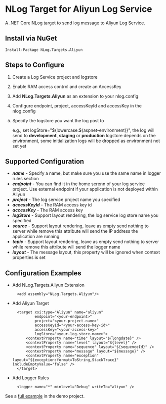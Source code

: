 # NLog Target for Aliyun Log Service

A .NET Core NLog target to send log message to Aliyun Log Service.

## Install via NuGet
    Install-Package NLog.Targets.Aliyun

## Steps to Configure
1. Create a Log Service project and logstore
2. Enable RAM access control and create an AccessKey
3. Add **NLog.Targets.Aliyun** as an extension to your nlog.config
4. Configure endpoint, project, accessKeyId and accessKey in the nlog.config
5. Specify the logstore you want the log post to
   
   e.g., set logStore="\${lowercase:\${aspnet-environment}}", the log will send to **development**, **staging** or **production** logstore depends on the environment, some initialization logs will be dropped as environment not set yet

## Supported Configuration

- _**name**_ - Specify a name, but make sure you use the same name in logger rules section
- _**endpoint**_ - You can find it in the home screnn of your log service project. Use external endpoint if your application is not deployed within Aliyun
- _**project**_ - The log service project name you specified
- _**accessKeyId**_ - The RAM access key id
- _**accessKey**_ - The RAM access key
- _**logStore**_ - Support layout rendering, the log service log store name you specified
- _**source**_ - Support layout rendering, leave as empty send nothing to server while remove this attribute will send the IP address the application are running
- _**topic**_ - Support layout rendering, leave as empty send nothing to server while remove this attribute will send the logger name
- _**layout**_ - The message layout, this property will be ignored when context properties is set

## Configuration Examples

- Add NLog.Targets.Aliyun Extension

        <add assembly="NLog.Targets.Aliyun"/>

- Add Aliyun Target

        <target xsi:type="Aliyun" name="aliyun"
                endpoint="<your-endpoint>"
                project="<your-project-name>"
                accessKeyId="<your-access-key-id>"
                accessKey="<your-access-key>"
                logStore="<your-log-store-name>">
            <contextProperty name="time" layout="${longdate}" />
            <contextProperty name="level" layout="${level}" />
            <contextProperty name="sequence" layout="${sequenceId}" />
            <contextProperty name="message" layout="${message}" />
            <contextProperty name="exception" layout="${exception:format=ToString,StackTrace}" includeEmptyValue="false" />
        </target>

- Add Logger Rules

        <logger name="*" minlevel="Debug" writeTo="aliyun" />

See a [full example](demo/NLog.config) in the demo project.
